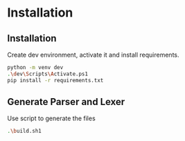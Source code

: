 #  Installation 

## Installation
Create dev environment, activate it and install requirements.
```bash
python -m venv dev
.\dev\Scripts\Activate.ps1
pip install -r requirements.txt
```

## Generate Parser and Lexer
Use script to generate the files

```bash
.\build.sh1
```